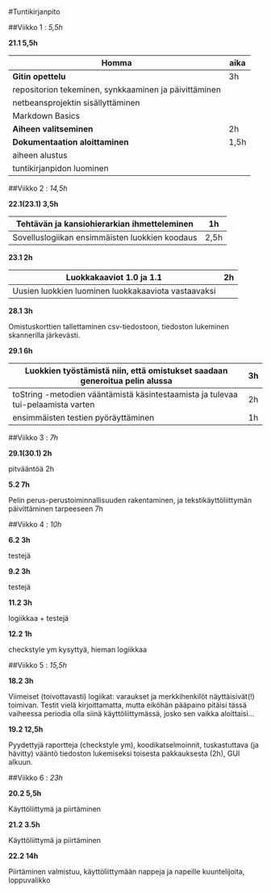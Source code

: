 #Tuntikirjanpito

##Viikko 1 : *5,5h*

**21.1 5,5h**

Homma | aika
---|---
**Gitin opettelu** | 3h
 repositorion tekeminen, synkkaaminen ja päivittäminen|
 netbeansprojektin sisällyttäminen|
 Markdown Basics|
**Aiheen valitseminen** | 2h
**Dokumentaation aloittaminen** | 1,5h
 aiheen alustus |
 tuntikirjanpidon luominen |

##Viikko 2 : *14,5h*

**22.1(23.1) 3,5h**

Tehtävän ja kansiohierarkian ihmetteleminen | 1h
---|---
Sovelluslogiikan ensimmäisten luokkien koodaus | 2,5h

**23.1 2h**

Luokkakaaviot 1.0 ja 1.1 | 2h
---|---
Uusien luokkien luominen luokkakaaviota vastaavaksi |

**28.1 3h**

Omistuskorttien tallettaminen csv-tiedostoon, tiedoston lukeminen skannerilla järkevästi.

**29.1 6h**

Luokkien työstämistä niin, että omistukset saadaan generoitua pelin alussa | 3h
---|---
toString -metodien vääntämistä käsintestaamista ja tulevaa tui-pelaamista varten | 2h
ensimmäisten testien pyöräyttäminen | 1h

##Viikko 3 : *7h*

**29.1(30.1) 2h**

pitvääntöä 2h

**5.2 7h**

Pelin perus-perustoiminnallisuuden rakentaminen, ja tekstikäyttöliittymän päivittäminen tarpeeseen 7h

##Viikko 4 : *10h*

**6.2 3h**

testejä

**9.2 3h**

testejä

**11.2 3h**

logiikkaa + testejä

**12.2 1h**

checkstyle ym kysyttyä, hieman logiikkaa

##Viikko 5 : *15,5h*

**18.2 3h**

Viimeiset (toivottavasti) logiikat: varaukset ja merkkihenkilöt näyttäisivät(!) toimivan. Testit vielä kirjoittamatta, mutta eiköhän pääpaino pitäisi tässä vaiheessa periodia olla siinä käyttöliittymässä, josko sen vaikka aloittaisi...

**19.2 12,5h**

Pyydettyjä raportteja (checkstyle ym), koodikatselmoinnit, tuskastuttava (ja hävitty) vääntö tiedoston lukemiseksi toisesta pakkauksesta (2h), GUI alkuun.

##Viikko 6 : *23h*

**20.2 5,5h**

Käyttöliittymä ja piirtäminen

**21.2 3.5h**

Käyttöliittymä ja piirtäminen

**22.2 14h**

Piirtäminen valmistuu, käyttöliittymään nappeja ja napeille kuuntelijoita, loppuvalikko
